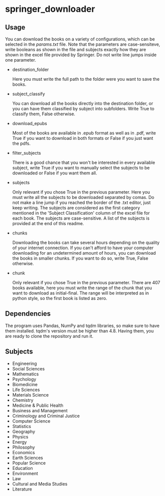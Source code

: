 # springer_downloader

## Usage

You can download the books on a variety of configurations, which can be selected
in the *params.txt* file. Note that the parameters are case-sensiteve,
write booleans as shown in the file and subjects exactly how they are shown in
the excel file provided by Springer. Do not write line jumps inside one
parameter.

- destination_folder

  Here you must write the full path to the folder were you want to save the books.

- subject_classify

  You can download all the books directly into the destination folder, or you
  can have them classified by subject into subfolders. Write True to classify
  them, False otherwise.

- download_epubs

  Most of the books are available in .epub format as well as in .pdf, write True
  if you want to download in both formats or False if you just want the pdfs.

- filter_subjects

  There is a good chance that you won't be interested in every available
  subject, write True if you want to manually select the subjects to be
  downloaded or False if you want them all.

- subjects

  Only relevant if you chose True in the previous parameter.
  Here you must write all the subjects to be downloaded separated by comas.
  Do not make a line jump if you reached the border of the .txt editor, just
  keep writing. The subjects are considered as the first category mentioned in
  the 'Subject Classification' column of the excel file for each book. The
  subjects are case-sensitive. A list of the subjects is provided at the end of
  this readme.

- chunks

  Downloading the books can take several hours depending on the quality of your
  internet connection. If you can't afford to have your computer downloading for
  an undetermined amount of hours, you can download the books in smaller chunks.
  If you want to do so, write True, False otherwise.

- chunk

  Only relevant if you chose True in the previous parameter. There are 407 books
  available, here you must write the range of the chunk that you want to
  download as initial-final. The range will be interpreted as in python style,
  so the first book is listed as zero.


## Dependencies

The program uses Pandas, NumPy and tqdm libraries, so make sure to have them
installed. tqdm's version must be higher than 4.8. Having them, you are ready
to clone the repository and run it.


## Subjects
- Engineering
- Social Sciences
- Mathematics
- Psychology
- Biomedicine
- Life Sciences
- Materials Science
- Chemistry
- Medicine & Public Health
- Business and Management
- Criminology and Criminal Justice
- Computer Science
- Statistics
- Geography
- Physics
- Energy
- Philosophy
- Economics
- Earth Sciences
- Popular Science
- Education
- Environment
- Law
- Cultural and Media Studies
- Literature
